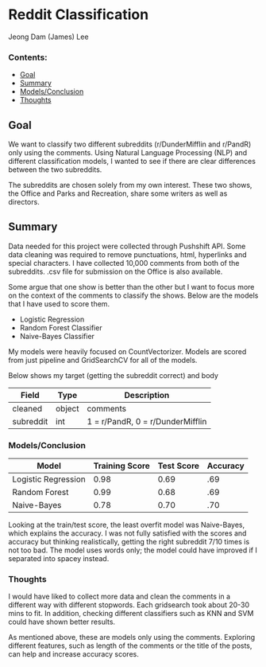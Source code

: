 # Reddit Classification

Jeong Dam (James) Lee

### Contents:
- [Goal](#Goal)
- [Summary](#Summary)
- [Models/Conclusion](#Models/Conclusion)
- [Thoughts](#Thoughts)

## Goal

We want to classify two different subreddits (r/DunderMifflin and r/PandR) only using the comments. Using Natural Language Processing (NLP) and different classification models, I wanted to see if there are clear differences between the two subreddits.

The subreddits are chosen solely from my own interest. These two shows, the Office and Parks and Recreation, share some writers as well as directors.

## Summary

Data needed for this project were collected through Pushshift API. Some data cleaning was required to remove punctuations, html, hyperlinks and special characters. I have collected 10,000 comments from both of the subreddits. .csv file for submission on the Office is also available.

Some argue that one show is better than the other but I want to focus more on the context of the comments to classify the shows. Below are the models that I have used to score them.

- Logistic Regression
- Random Forest Classifier
- Naive-Bayes Classifier

My models were heavily focused on CountVectorizer. Models are scored from just pipeline and GridSearchCV for all of the models.

Below shows my target (getting the subreddit correct) and body

| Field     | Type   | Description |
|-----------|--------|---------|
| cleaned | object | comments |
| subreddit     | int    | 1 = r/PandR, 0 = r/DunderMifflin |

### Models/Conclusion

| Model               | Training Score | Test Score |Accuracy |
|---------------------|----------------|------------|----|
| Logistic Regression | 0.98          | 0.69     |.69 |
| Random Forest         | 0.99          | 0.68     |.69 |
| Naive-Bayes      | 0.78            | 0.70      |.70 |

Looking at the train/test score, the least overfit model was Naive-Bayes, which explains the accuracy. I was not fully satisfied with the scores and accuracy but thinking realistically, getting the right subreddit 7/10 times is not too bad.
The model uses words only; the model could have improved if I separated into spacey instead.

### Thoughts
I would have liked to collect more data and clean the comments in a different way with different stopwords. Each gridsearch took about 20-30 mins to fit. In addition, checking different classifiers such as KNN and SVM could have shown better results.

As mentioned above, these are models only using the comments. Exploring different features, such as length of the comments or the title of the posts, can help and increase accuracy scores.
